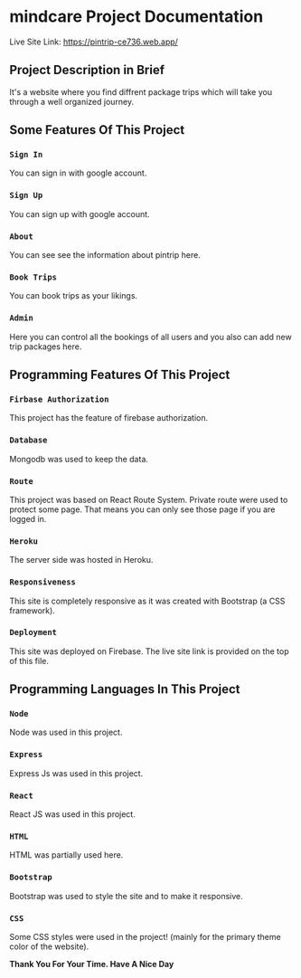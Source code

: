 # mindcare Project Documentation

Live Site Link: https://pintrip-ce736.web.app/

## Project Description in Brief

It's a website where you find diffrent package trips which will take you through a well organized journey.



## Some Features Of This Project

### `Sign In`

You can sign in with google account.

### `Sign Up`

You can sign up with google account.

### `About`

You can see see the information about pintrip here.

### `Book Trips`

You can book trips as your likings.

### `Admin`

Here you can control all the bookings of all users and you also can add new trip packages here. 



## Programming Features Of This Project

### `Firbase Authorization`

This project has the feature of firebase authorization.

### `Database`

Mongodb was used to keep the data.

### `Route`

This project was based on React Route System. Private route were used to protect some page. That means you can only see those page if you are logged in.

### `Heroku`

The server side was hosted in Heroku.

### `Responsiveness`

This site is completely responsive as it was created with Bootstrap (a CSS framework).

### `Deployment`

This site was deployed on Firebase. The live site link is provided on the top of this file.



## Programming Languages In This Project

### `Node`

Node was used in this project.

### `Express`

Express Js was used in this project.

### `React`

React JS was used in this project.

### `HTML`

HTML was partially used here.

### `Bootstrap`

Bootstrap was used to style the site and to make it responsive. 

### `CSS`

Some CSS styles were used in the project! (mainly for the primary theme color of the website).


**Thank You For Your Time. Have A Nice Day**